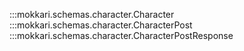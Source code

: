 :::mokkari.schemas.character.Character
:::mokkari.schemas.character.CharacterPost
:::mokkari.schemas.character.CharacterPostResponse